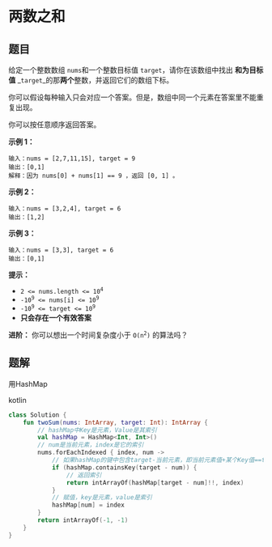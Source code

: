 # 两数之和

## 题目

给定一个整数数组 `nums`和一个整数目标值 `target`，请你在该数组中找出 **和为目标值** _`target`_的那**两个**整数，并返回它们的数组下标。

你可以假设每种输入只会对应一个答案。但是，数组中同一个元素在答案里不能重复出现。

你可以按任意顺序返回答案。

**示例 1：**

```text
输入：nums = [2,7,11,15], target = 9
输出：[0,1]
解释：因为 nums[0] + nums[1] == 9 ，返回 [0, 1] 。
```

**示例 2：**

```text
输入：nums = [3,2,4], target = 6
输出：[1,2]
```

**示例 3：**

```text
输入：nums = [3,3], target = 6
输出：[0,1]
```

**提示：**

<ul>
 <li><code>2 &lt;= nums.length &lt;= 10<sup>4</sup></code></li>
 <li><code>-10<sup>9</sup> &lt;= nums[i] &lt;= 10<sup>9</sup></code></li>
 <li><code>-10<sup>9</sup> &lt;= target &lt;= 10<sup>9</sup></code></li>
 <li><strong>只会存在一个有效答案</strong></li>
</ul>

**进阶：** 你可以想出一个时间复杂度小于 <code>O(n<sup>2</sup>)</code> 的算法吗？

## 题解

用HashMap

kotlin

```kotlin
class Solution {
    fun twoSum(nums: IntArray, target: Int): IntArray {
        // hashMap中Key是元素，Value是其索引
        val hashMap = HashMap<Int, Int>()
        // num是当前元素，index是它的索引
        nums.forEachIndexed { index, num ->
            // 如果hashMap的键中包含target-当前元素，即当前元素值+某个Key值==target
            if (hashMap.containsKey(target - num)) {
                // 返回索引
                return intArrayOf(hashMap[target - num]!!, index)
            }
            // 赋值，key是元素，value是索引
            hashMap[num] = index
        }
        return intArrayOf(-1, -1)
    }
}
```
